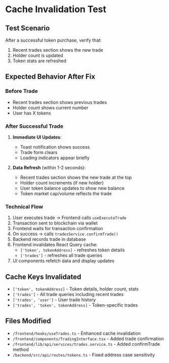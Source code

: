 # Cache Invalidation Test

## Test Scenario
After a successful token purchase, verify that:
1. Recent trades section shows the new trade
2. Holder count is updated
3. Token stats are refreshed

## Expected Behavior After Fix

### Before Trade
- Recent trades section shows previous trades
- Holder count shows current number
- User has X tokens

### After Successful Trade
1. **Immediate UI Updates**: 
   - Toast notification shows success
   - Trade form clears
   - Loading indicators appear briefly

2. **Data Refresh** (within 1-2 seconds):
   - Recent trades section shows the new trade at the top
   - Holder count increments (if new holder)
   - User token balance updates to show new balance
   - Token market cap/volume reflects the trade

### Technical Flow
1. User executes trade → Frontend calls `useExecuteTrade`
2. Transaction sent to blockchain via wallet
3. Frontend waits for transaction confirmation
4. On success → calls `tradesService.confirmTrade()`
5. Backend records trade in database
6. Frontend invalidates React Query cache:
   - `['token', tokenAddress]` - refreshes token details
   - `['trades']` - refreshes all trade queries
7. UI components refetch data and display updates

## Cache Keys Invalidated
- `['token', tokenAddress]` - Token details, holder count, stats
- `['trades']` - All trade queries including recent trades
- `['trades', 'user']` - User trade history
- `['trades', 'token', tokenAddress]` - Token-specific trades

## Files Modified
- `/frontend/hooks/useTrades.ts` - Enhanced cache invalidation
- `/frontend/components/TradingInterface.tsx` - Added trade confirmation
- `/frontend/lib/api/services/trades.service.ts` - Added confirmTrade method
- `/backend/src/api/routes/tokens.ts` - Fixed address case sensitivity